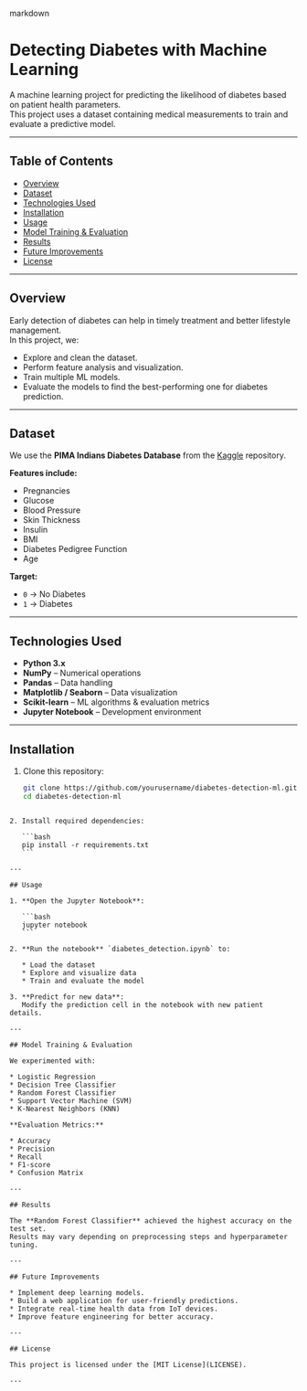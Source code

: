 markdown
#  Detecting Diabetes with Machine Learning

A machine learning project for predicting the likelihood of diabetes based on patient health parameters.  
This project uses a dataset containing medical measurements to train and evaluate a predictive model.

---

##  Table of Contents
- [Overview](#overview)
- [Dataset](#dataset)
- [Technologies Used](#technologies-used)
- [Installation](#installation)
- [Usage](#usage)
- [Model Training & Evaluation](#model-training--evaluation)
- [Results](#results)
- [Future Improvements](#future-improvements)
- [License](#license)

---

## Overview
Early detection of diabetes can help in timely treatment and better lifestyle management.  
In this project, we:
- Explore and clean the dataset.
- Perform feature analysis and visualization.
- Train multiple ML models.
- Evaluate the models to find the best-performing one for diabetes prediction.

---

## Dataset
We use the **PIMA Indians Diabetes Database** from the [Kaggle](https://www.kaggle.com/datasets/uciml/pima-indians-diabetes-database) repository.

**Features include:**
- Pregnancies
- Glucose
- Blood Pressure
- Skin Thickness
- Insulin
- BMI
- Diabetes Pedigree Function
- Age

**Target:**
- `0` → No Diabetes  
- `1` → Diabetes

---

## Technologies Used
- **Python 3.x**
- **NumPy** – Numerical operations
- **Pandas** – Data handling
- **Matplotlib / Seaborn** – Data visualization
- **Scikit-learn** – ML algorithms & evaluation metrics
- **Jupyter Notebook** – Development environment

---

## Installation

1. Clone this repository:
   ```bash
   git clone https://github.com/yourusername/diabetes-detection-ml.git
   cd diabetes-detection-ml
````

2. Install required dependencies:

   ```bash
   pip install -r requirements.txt
   ```

---

## Usage

1. **Open the Jupyter Notebook**:

   ```bash
   jupyter notebook
   ```

2. **Run the notebook** `diabetes_detection.ipynb` to:

   * Load the dataset
   * Explore and visualize data
   * Train and evaluate the model

3. **Predict for new data**:
   Modify the prediction cell in the notebook with new patient details.

---

## Model Training & Evaluation

We experimented with:

* Logistic Regression
* Decision Tree Classifier
* Random Forest Classifier
* Support Vector Machine (SVM)
* K-Nearest Neighbors (KNN)

**Evaluation Metrics:**

* Accuracy
* Precision
* Recall
* F1-score
* Confusion Matrix

---

## Results

The **Random Forest Classifier** achieved the highest accuracy on the test set.
Results may vary depending on preprocessing steps and hyperparameter tuning.

---

## Future Improvements

* Implement deep learning models.
* Build a web application for user-friendly predictions.
* Integrate real-time health data from IoT devices.
* Improve feature engineering for better accuracy.

---

## License

This project is licensed under the [MIT License](LICENSE).

---




